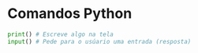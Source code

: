 # Comandos Python

```python
print() # Escreve algo na tela
input() # Pede para o usúario uma entrada (resposta)
```
